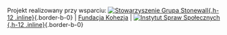 Projekt realizowany przy wsparciu: [![Stowarzyszenie Grupa Stonewall](/media/img/logo/STOn_logo_transparent-pink.svg){.h-12 .inline}](https://grupa-stonewall.pl){.border-b-0} | [Fundacja Kohezja](http://kohezja.org) | [![Instytut Spraw Społecznych](/media/img/logo/i-s-s.png){.h-12 .inline}](https://www.facebook.com/InstytutSprawSpolecznych){.border-b-0}